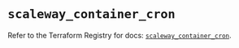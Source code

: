 # `scaleway_container_cron`

Refer to the Terraform Registry for docs: [`scaleway_container_cron`](https://registry.terraform.io/providers/scaleway/scaleway/2.42.1/docs/resources/container_cron).

